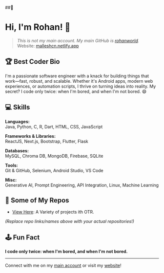 ##👋
# Hi, I'm Rohan! 👋

> _This is not my main account. My main GitHub is [rohanworld](https://github.com/rohanworld)._  
> Website: [malleshcn.netlify.app](https://malleshcn.netlify.app)

## 🏆 Best Coder Bio

I'm a passionate software engineer with a knack for building things that work—fast, robust, and scalable. Whether it's Android apps, modern web experiences, or automation scripts, I thrive on turning ideas into reality. My secret? I code only twice: when I'm bored, and when I'm not bored. 😄

## 💻 Skills

**Languages:**  
Java, Python, C, R, Dart, HTML, CSS, JavaScript

**Frameworks & Libraries:**  
ReactJS, Next.js, Bootstrap, Flutter, Flask

**Databases:**  
MySQL, Chroma DB, MongoDB, Firebase, SQLite

**Tools:**  
Git & GitHub, Selenium, Android Studio, VS Code

**Misc:**  
Generative AI, Prompt Engineering, API Integration, Linux, Machine Learning

## 🚀 Some of My Repos

- [View Here](https://github.com/rohancodes101?tab=repositories): A Variety of projects ith OTR.

*(Replace repo links/names above with your actual repositories!)*

## 🕹️ Fun Fact

**I code only twice: when I'm bored, and when I'm not bored.**

---

Connect with me on my [main account](https://github.com/rohanworld) or visit my [website](https://malleshcn.netlify.app)!

<!--
**rohancodes101/rohancodes101** is a ✨ _special_ ✨ repository because its `README.md` (this file) appears on your GitHub profile.

Here are some ideas to get you started:

- 🔭 I’m currently working on ...
- 🌱 I’m currently learning ...
- 👯 I’m looking to collaborate on ...
- 🤔 I’m looking for help with ...
- 💬 Ask me about ...
- 📫 How to reach me: ...
- 😄 Pronouns: ...
- ⚡ Fun fact: ...
-->
